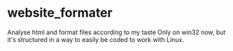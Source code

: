 # website_formater
 Analyse html and format files according to my taste
 Only on win32 now, but it's structured in a way to easily be coded to work with Linux.
